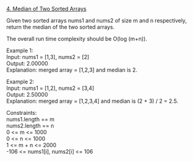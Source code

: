 [4. Median of Two Sorted Arrays](https://leetcode.com/problems/median-of-two-sorted-arrays/)



Given two sorted arrays nums1 and nums2 of size m and n respectively, return the median of the two sorted arrays.

The overall run time complexity should be O(log (m+n)).


Example 1:    
Input: nums1 = [1,3], nums2 = [2]     
Output: 2.00000        
Explanation: merged array = [1,2,3] and median is 2.      

Example 2:   
Input: nums1 = [1,2], nums2 = [3,4]    
Output: 2.50000   
Explanation: merged array = [1,2,3,4] and median is (2 + 3) / 2 = 2.5.   
 

Constraints:    
nums1.length == m      
nums2.length == n      
0 <= m <= 1000         
0 <= n <= 1000              
1 <= m + n <= 2000     
-106 <= nums1[i], nums2[i] <= 106           
